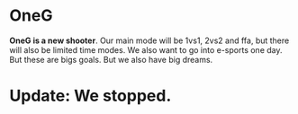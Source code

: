 # OneG

**OneG is a new shooter**.
Our main mode will be 1vs1, 2vs2 and ffa, but there will also be limited time modes.
We also want to go into e-sports one day. But these are bigs goals. But we also have big dreams. 

# Update: We stopped.
